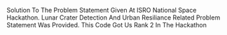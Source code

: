 Solution To The Problem Statement Given At ISRO National Space Hackathon.
Lunar Crater Detection And Urban Resiliance Related Problem Statement Was Provided.
This Code Got Us Rank 2 In The Hackathon
